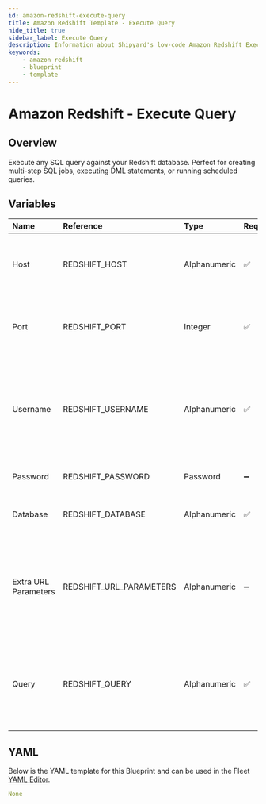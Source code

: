 ```yaml
---
id: amazon-redshift-execute-query
title: Amazon Redshift Template - Execute Query
hide_title: true
sidebar_label: Execute Query
description: Information about Shipyard's low-code Amazon Redshift Execute Query blueprint. Execute any SQL query against your Redshift database. 
keywords:
    - amazon redshift
    - blueprint
    - template
---
```


# Amazon Redshift - Execute Query

## Overview
Execute any SQL query against your Redshift database. Perfect for creating multi-step SQL jobs, executing DML statements, or running scheduled queries.


## Variables

| Name | Reference | Type | Required | Default | Options | Description |
|:-----|:----------|:-----|:---------|:--------|:--------|:------------|
| Host | REDSHIFT_HOST  | Alphanumeric |:white_check_mark: | - | - | The domain or the IP address of the database you want to connect to. |
| Port | REDSHIFT_PORT  | Integer |:white_check_mark: | "5439" | - | Port number where the database accepts inbound connections. |
| Username | REDSHIFT_USERNAME  | Alphanumeric |:white_check_mark: | - | - | Username configured as part of the database credentials. See Authorization documentation for more information. |
| Password | REDSHIFT_PASSWORD  | Password |:heavy_minus_sign: | - | - | Password for the provided username |
| Database | REDSHIFT_DATABASE  | Alphanumeric |:white_check_mark: | - | - | Name of the database that you want to connect to |
| Extra URL Parameters | REDSHIFT_URL_PARAMETERS  | Alphanumeric |:heavy_minus_sign: | - | - | Extra parameters that will be placed at the end of the connection string, after the "?". Must be separated by "&" |
| Query | REDSHIFT_QUERY  | Alphanumeric |:white_check_mark: | - | - | Any SQL query that runs a job against the database (CREATE, DROP, INSERT, etc.). Formatting is ignored |

## YAML
Below is the YAML template for this Blueprint and can be used in the Fleet [YAML Editor](../../reference/fleets/yaml-editor.md).
```yaml
None
```
